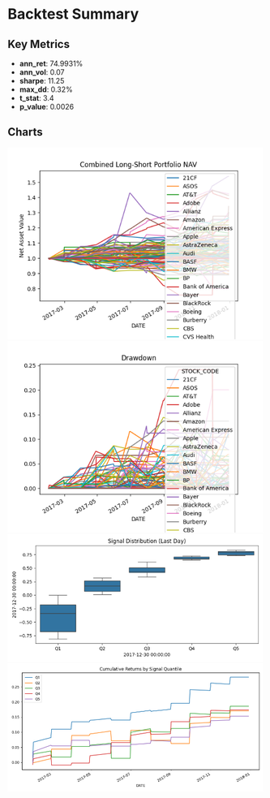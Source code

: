 # Backtest Summary

## Key Metrics
- **ann_ret**: 74.9931%
- **ann_vol**: 0.07
- **sharpe**: 11.25
- **max_dd**: 0.32%
- **t_stat**: 3.4
- **p_value**: 0.0026

## Charts
![01_net_value](./01_net_value.png)
![02_drawdown](./02_drawdown.png)
![03_signal_distribution](./03_signal_distribution.png)
![04_quantile_returns](./04_quantile_returns.png)
